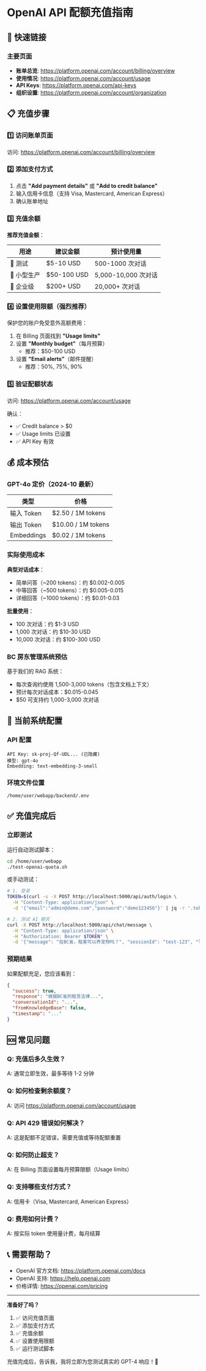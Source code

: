 # OpenAI API 配额充值指南

## 🔗 快速链接

### 主要页面

- **账单总览**: https://platform.openai.com/account/billing/overview
- **使用情况**: https://platform.openai.com/account/usage  
- **API Keys**: https://platform.openai.com/api-keys
- **组织设置**: https://platform.openai.com/account/organization

## 📋 充值步骤

### 1️⃣ 访问账单页面

访问: https://platform.openai.com/account/billing/overview

### 2️⃣ 添加支付方式

1. 点击 **"Add payment details"** 或 **"Add to credit balance"**
2. 输入信用卡信息（支持 Visa, Mastercard, American Express）
3. 确认账单地址

### 3️⃣ 充值余额

**推荐充值金额**：

| 用途 | 建议金额 | 预计使用量 |
|------|---------|-----------|
| 🧪 测试 | $5-10 USD | 500-1000 次对话 |
| 🏢 小型生产 | $50-100 USD | 5,000-10,000 次对话 |
| 🚀 企业级 | $200+ USD | 20,000+ 次对话 |

### 4️⃣ 设置使用限额（强烈推荐）

保护您的账户免受意外高额费用：

1. 在 Billing 页面找到 **"Usage limits"**
2. 设置 **"Monthly budget"**（每月预算）
   - 推荐：$50-100 USD
3. 设置 **"Email alerts"**（邮件提醒）
   - 推荐：50%, 75%, 90%

### 5️⃣ 验证配额状态

访问: https://platform.openai.com/account/usage

确认：
- ✅ Credit balance > $0
- ✅ Usage limits 已设置
- ✅ API Key 有效

## 💰 成本预估

### GPT-4o 定价（2024-10 最新）

| 类型 | 价格 |
|------|------|
| 输入 Token | $2.50 / 1M tokens |
| 输出 Token | $10.00 / 1M tokens |
| Embeddings | $0.02 / 1M tokens |

### 实际使用成本

**典型对话成本**：
- 简单问答（~200 tokens）：约 $0.002-0.005
- 中等回答（~500 tokens）：约 $0.005-0.015
- 详细回答（~1000 tokens）：约 $0.01-0.03

**批量使用**：
- 100 次对话：约 $1-3 USD
- 1,000 次对话：约 $10-30 USD
- 10,000 次对话：约 $100-300 USD

### BC 房东管理系统预估

基于我们的 RAG 系统：
- 每次查询约使用 1,500-3,000 tokens（包含文档上下文）
- 预计每次对话成本：$0.015-0.045
- $50 可支持约 1,000-3,000 次对话

## 🔧 当前系统配置

### API 配置
```
API Key: sk-proj-Qf-UDL... (已隐藏)
模型: gpt-4o
Embedding: text-embedding-3-small
```

### 环境文件位置
```
/home/user/webapp/backend/.env
```

## ✅ 充值完成后

### 立即测试

运行自动测试脚本：

```bash
cd /home/user/webapp
./test-openai-quota.sh
```

或手动测试：

```bash
# 1. 登录
TOKEN=$(curl -s -X POST http://localhost:5000/api/auth/login \
  -H "Content-Type: application/json" \
  -d '{"email":"admin@demo.com","password":"demo123456"}' | jq -r '.token')

# 2. 测试 AI 聊天
curl -X POST http://localhost:5000/api/chat/message \
  -H "Content-Type: application/json" \
  -H "Authorization: Bearer $TOKEN" \
  -d '{"message": "在BC省，租客可以养宠物吗？", "sessionId": "test-123", "language": "zh"}'
```

### 预期结果

如果配额充足，您应该看到：

```json
{
  "success": true,
  "response": "根据BC省的租赁法律...",
  "conversationId": "...",
  "fromKnowledgeBase": false,
  "timestamp": "..."
}
```

## 🆘 常见问题

### Q: 充值后多久生效？
A: 通常立即生效，最多等待 1-2 分钟

### Q: 如何检查剩余额度？
A: 访问 https://platform.openai.com/account/usage

### Q: API 429 错误如何解决？
A: 这是配额不足错误，需要充值或等待配额重置

### Q: 如何防止超支？
A: 在 Billing 页面设置每月预算限额（Usage limits）

### Q: 支持哪些支付方式？
A: 信用卡（Visa, Mastercard, American Express）

### Q: 费用如何计费？
A: 按实际 token 使用量计费，每月结算

## 📞 需要帮助？

- OpenAI 官方文档: https://platform.openai.com/docs
- OpenAI 支持: https://help.openai.com
- 价格详情: https://openai.com/pricing

---

**准备好了吗？** 

1. ✅ 访问充值页面
2. ✅ 添加支付方式
3. ✅ 充值余额
4. ✅ 设置使用限额
5. ✅ 运行测试脚本

充值完成后，告诉我，我将立即为您测试真实的 GPT-4 响应！🚀

